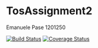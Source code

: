 # TosAssignment2


Emanuele Pase 1201250


[![Build Status](https://travis-ci.com/Emanuele999-it/TosAssignment2.svg?branch=main)](https://travis-ci.com/Emanuele999-it/TosAssignment2)
[![Coverage Status](https://coveralls.io/repos/github/Emanuele999-it/TosAssignment2/badge.svg?branch=main)](https://coveralls.io/github/Emanuele999-it/TosAssignment2?branch=main)
